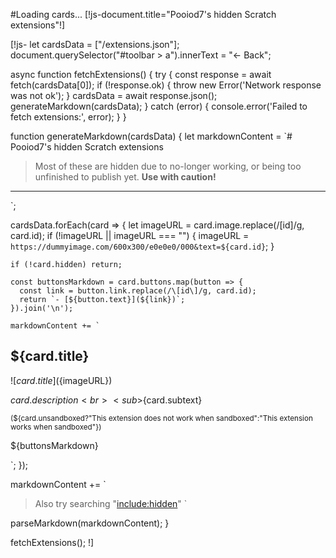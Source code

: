 #Loading cards...
[!js-document.title="Pooiod7's hidden Scratch extensions"!]

[!js-
let cardsData = ["/extensions.json"];
document.querySelector("#toolbar > a").innerText = "← Back";

async function fetchExtensions() {
  try {
    const response = await fetch(cardsData[0]);
    if (!response.ok) {
      throw new Error('Network response was not ok');
    }
    cardsData = await response.json();
    generateMarkdown(cardsData);
  } catch (error) {
    console.error('Failed to fetch extensions:', error);
  }
}

function generateMarkdown(cardsData) {
  let markdownContent = `# Pooiod7's hidden Scratch extensions

> Most of these are hidden due to no-longer working, or being too unfinished to publish yet.
> **Use with caution!**

---

`;

  cardsData.forEach(card => {
    let imageURL = card.image.replace(/\[id\]/g, card.id);
    if (!imageURL || imageURL === "") {
        imageURL = `https://dummyimage.com/600x300/e0e0e0/000&text=${card.id}`;
    }

    if (!card.hidden) return;

    const buttonsMarkdown = card.buttons.map(button => {
      const link = button.link.replace(/\[id\]/g, card.id);
      return `- [${button.text}](${link})`;
    }).join('\n');

    markdownContent += `
## ${card.title}

![${card.title}](${imageURL})

${card.description}<br>
<sub>${card.subtext}</sub>

<sub>(${card.unsandboxed?"This extension does not work when sandboxed":"This extension works when sandboxed"})</sub>

${buttonsMarkdown}

`;
  });

  markdownContent += `
> Also try searching "<a href="https://p7scratchextensions.pages.dev/?q=include%3Ahidden">include:hidden</a>"
`

  parseMarkdown(markdownContent);
}

fetchExtensions();
!]
